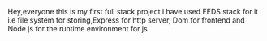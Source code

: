 Hey,everyone this is my first full stack project i have used FEDS stack for it i.e file system for storing,Express for http server, Dom for frontend and Node js for the runtime environment for js

